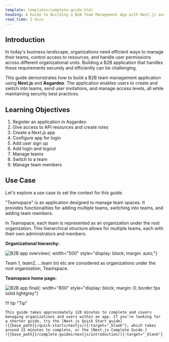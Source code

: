 ```yaml
---
template: templates/complete-guide.html
heading: A Guide to Building a B2B Team Management App with Next.js and Asgardeo
read_time: 2 mins
---
```

## Introduction

In today's business landscape, organizations need efficient ways to manage their teams, control access to resources, and handle user permissions across different organizational units. Building a B2B application that handles these requirements securely and efficiently can be challenging.

This guide demonstrates how to build a B2B team management application using **Next.js** and **Asgardeo**. The application enables users to create and switch into teams, send user invitations, and manage access levels, all while maintaining security best practices.

## Learning Objectives

1. Register an application in Asgardeo
2. Give access to API resources and create roles
3. Create a Next.js app
4. Configure app for login
5. Add user sign up
5. Add login and logout 
7. Manage teams
8. Switch to a team
8. Manage team members

## Use Case

Let's explore a use case to set the context for this guide.

"Teamspace" is an application designed to manage team spaces. It provides functionalities for adding multiple teams, switching into teams, and adding team members.

In Teamspace, each team is represented as an organization under the root organization. This hierarchical structure allows for multiple teams, each with their own administrators and members.

**Organizational hierarchy:**

![B2B app overview]({{base_path}}/complete-guides/nextjs-b2b/assets/img/image1.png){: width="500" style="display: block; margin: auto;"}

Team 1, team2, ...team (n) etc are considered as organizations under the root organization, Teamspace.

**Teamspace home page:**

![B2B app final]({{base_path}}/complete-guides/nextjs-b2b/assets/img/image2.png){: width="800" style="display: block; margin: 0; border:1px solid lightgrey"}

!!! tip "Tip"
    
    This guide takes approximately 120 minutes to complete and covers managing organizations and users within an app. If you’re looking for a shorter guide, try the [Next.js Quick Start guide]({{base_path}}/quick-starts/nextjs/){:target="_blank"}, which takes around 15 minutes to complete, or the [Next.js Complete Guide.]({{base_path}}/complete-guides/nextjs/introduction/){:target="_blank"}
